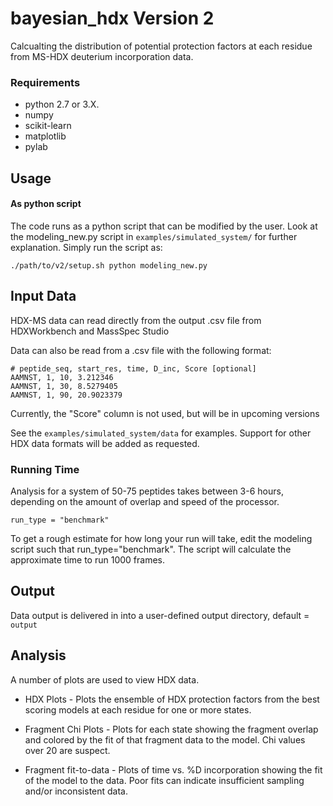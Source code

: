 # bayesian_hdx Version 2
Calcualting the distribution of potential protection factors at each residue from MS-HDX deuterium incorporation data.

### Requirements
* python 2.7 or 3.X. 
* numpy
* scikit-learn
* matplotlib
* pylab

## Usage

#### As python script
The code runs as a python script that can be modified by the user.  Look at the modeling_new.py script in `examples/simulated_system/` for further explanation.  Simply run the script as: 
```
./path/to/v2/setup.sh python modeling_new.py
```

## Input Data
HDX-MS data can read directly from the output .csv file from HDXWorkbench and MassSpec Studio

Data can also be read from a .csv file with the following format:
```
# peptide_seq, start_res, time, D_inc, Score [optional] 
AAMNST, 1, 10, 3.212346
AAMNST, 1, 30, 8.5279405
AAMNST, 1, 90, 20.9023379
```
Currently, the "Score" column is not used, but will be in upcoming versions

See the `examples/simulated_system/data` for examples.  Support for other HDX data formats will be added as requested.

### Running Time
Analysis for a system of 50-75 peptides takes between 3-6 hours, depending on the amount of overlap and speed of the processor.
```
run_type = "benchmark"
```
To get a rough estimate for how long your run will take, edit the modeling script such that run_type="benchmark". The script will calculate the approximate time to run 1000 frames.


## Output
Data output is delivered in into a user-defined output directory, default = `output`


## Analysis
A number of plots are used to view HDX data. 
* HDX Plots - Plots the ensemble of HDX protection factors from the best scoring models at each residue for one or more states.

* Fragment Chi Plots - Plots for each state showing the fragment overlap and colored by the fit of that fragment data to the model. Chi values over 20 are suspect.

* Fragment fit-to-data - Plots of time vs. %D incorporation showing the fit of the model to the data. Poor fits can indicate insufficient sampling and/or inconsistent data. 

